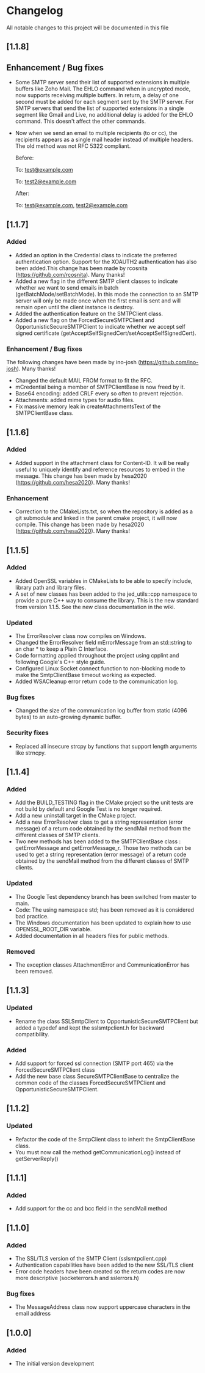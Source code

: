 # Changelog

All notable changes to this project will be documented in this file

## [1.1.8]

## Enhancement / Bug fixes
- Some SMTP server send their list of supported extensions in multiple
buffers like Zoho Mail. The EHLO command when in uncrypted mode, now supports
receiving multiple buffers. In return, a delay of one second must be added for
each segment sent by the SMTP server. For SMTP servers that send the list of
supported extensions in a single segment like Gmail and Live, no additional
delay is added for the EHLO command. This doesn't affect the other commands.
- Now when we send an email to multiple recipients (to or cc), the recipients
appears as a single mail header instead of multiple headers. The old method was
not RFC 5322 compliant.

  Before:

  To: test@example.com

  To: test2@example.com

  After:

  To: test@example.com, test2@example.com


## [1.1.7]

### Added
- Added an option in the Credential class to indicate the preferred
authentication option. Support for the XOAUTH2 authentication has also been
added.This change has been made by rcosnita (https://github.com/rcosnita).
Many thanks!
- Added a new flag in the different SMTP client classes to indicate whether we
want to send emails in batch (getBatchMode/setBatchMode). In this mode the connection to an
SMTP server will only be made once when the first email is sent and will
remain open until the client instance is destroy.
- Added the authentication feature on the SMTPClient class.
- Added a new flag on the ForcedSecureSMTPClient and OpportunisticSecureSMTPClient
to indicate whether we accept self signed certificate
(getAcceptSelfSignedCert/setAcceptSelfSignedCert).


### Enhancement / Bug fixes
The following changes have been made by ino-josh (https://github.com/ino-josh).
Many thanks!

- Changed the default MAIL FROM format to fit the RFC.
- mCredential being a member of SMTPClientBase is now freed by it.
- Base64 encoding: added CRLF every so often to prevent rejection.
- Attachments: added mime types for audio files.
- Fix massive memory leak in createAttachmentsText of the SMTPClientBase class.


## [1.1.6]

### Added

- Added support in the attachment class for Content-ID. It will be really
useful to uniquely identify and reference resources to embed in the message.
This change has been made by hesa2020 (https://github.com/hesa2020).
Many thanks!

### Enhancement

- Correction to the CMakeLists.txt, so when the repository is added as a git
submodule and linked in the parent cmake project, it will now compile.
This change has been made by hesa2020 (https://github.com/hesa2020).
Many thanks!

## [1.1.5]

### Added

- Added OpenSSL variables in CMakeLists to be able to specify include,
library path and library files.
- A set of new classes has been added to the jed_utils::cpp namespace
to provide a pure C++ way to consume the library. This is the new
standard from version 1.1.5. See the new class documentation in the wiki.

### Updated

- The ErrorResolver class now compiles on Windows.
- Changed the ErrorResolver field mErrorMessage from an std::string to an
char * to keep a Plain C Interface.
- Code formatting applied throughout the project using cpplint and following
Google's C++ style guide.
- Configured Linux Socket connect function to non-blocking mode to make
the SmtpClientBase timeout working as expected.
- Added WSACleanup error return code to the communication log.

### Bug fixes

- Changed the size of the communication log buffer from static (4096 bytes) to an
auto-growing dynamic buffer.

### Security fixes

- Replaced all insecure strcpy by functions that support length arguments like
strncpy.

## [1.1.4]

### Added

- Add the BUILD_TESTING flag in the CMake project so the unit tests are not
build by default and Google Test is no longer required.
- Add a new uninstall target in the CMake project.
- Add a new ErrorResolver class to get a string representation (error message)
of a return code obtained by the
  sendMail method from the different classes of SMTP clients.
- Two new methods has been added to the SMTPClientBase class : getErrorMessage
and getErrorMessage_r. Those two methods can be used to get a string
representation (error message) of a return code obtained by the sendMail
method from the different classes of SMTP clients.

### Updated

- The Google Test dependency branch has been switched from master to main.
- Code: The using namespace std; has been removed as it is considered bad practice.
- The Windows documentation has been updated to explain how to use
OPENSSL_ROOT_DIR variable.
- Added documentation in all headers files for public methods.

### Removed

- The exception classes AttachmentError and CommunicationError has been removed.

## [1.1.3]

### Updated

- Rename the class SSLSmtpClient to OpportunisticSecureSMTPClient but added a
typedef and kept the sslsmtpclient.h for backward compatibility.

### Added

- Add support for forced ssl connection (SMTP port 465) via the
ForcedSecureSMTPClient class
- Add the new base class SecureSMTPClientBase to centralize the common code of
the classes ForcedSecureSMTPClient and OpportunisticSecureSMTPClient.

## [1.1.2]

### Updated

- Refactor the code of the SmtpClient class to inherit the SmtpClientBase class.
- You must now call the method getCommunicationLog() instead of getServerReply()

## [1.1.1]

### Added

- Add support for the cc and bcc field in the sendMail method

## [1.1.0]

### Added

- The SSL/TLS version of the SMTP Client (sslsmtpclient.cpp)
- Authentication capabilities have been added to the new SSL/TLS client
- Error code headers have been created so the return codes are now more
descriptive (socketerrors.h and sslerrors.h)

### Bug fixes

- The MessageAddress class now support uppercase characters in the email address

## [1.0.0]

### Added

- The initial version development
